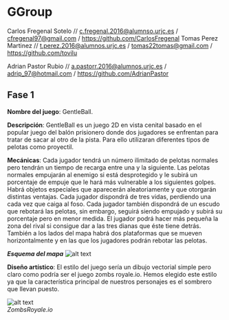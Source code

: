# GGroup

Carlos Fregenal Sotelo // c.fregenal.2016@alumnso.urjc.es / cfregenal97@gmail.com  / https://github.com/CarlosFregenal
Tomas Perez Martinez // t.perez.2016@alumnos.urjc.es  /  tomas22tomas@gmail.com / https://github.com/tovilu

Adrian Pastor Rubio // a.pastorr.2016@alumnos.urjc.es / adrip_97@hotmail.com  / https://github.com/AdrianPastor

## Fase 1
**Nombre del juego**: GentleBall.  
  
**Descripción**: GentleBall es un juego 2D en vista cenital basado en el popular juego del balón prisionero donde dos jugadores se enfrentan para tratar de sacar al otro de la pista. Para ello utilizaran diferentes tipos de pelotas como proyectil. 
  
**Mecánicas**: Cada jugador tendrá un número ilimitado de pelotas normales pero tendrán un tiempo de recarga entre una y la siguiente. Las pelotas normales empujarán al enemigo si está desprotegido y le subirá un porcentaje de empuje que le hará más vulnerable a los siguientes golpes. Habrá objetos especiales que aparecerán aleatoriamente y que otorgarán distintas ventajas. Cada jugador dispondrá de tres vidas, perdiendo una cada vez que caiga al foso. Cada jugador también dispondrá de un escudo que rebotará las pelotas, sin embargo, seguirá siendo empujado y subirá su porcentaje pero en menor medida. El jugador podrá hacer más pequeña la zona del rival si consigue dar a las tres dianas que éste tiene detrás. También a los lados del mapa habrá dos plataformas que se mueven horizontalmente y en las que los jugadores podrán rebotar las pelotas.  
  
  **_Esquema del mapa_**
  ![alt text](https://i.imgur.com/b2VC3X5.png)  
    
**Diseño artístico**: El estilo del juego sería un dibujo vectorial simple pero claro como podría ser el juego zombs royale.io. Hemos elegido este estilo ya que la característica principal de nuestros personajes es el sombrero que llevan puesto.  


![alt text](https://cdn.apkmonk.com/images/com.zombs.royale.png)  
  *ZombsRoyale.io*
